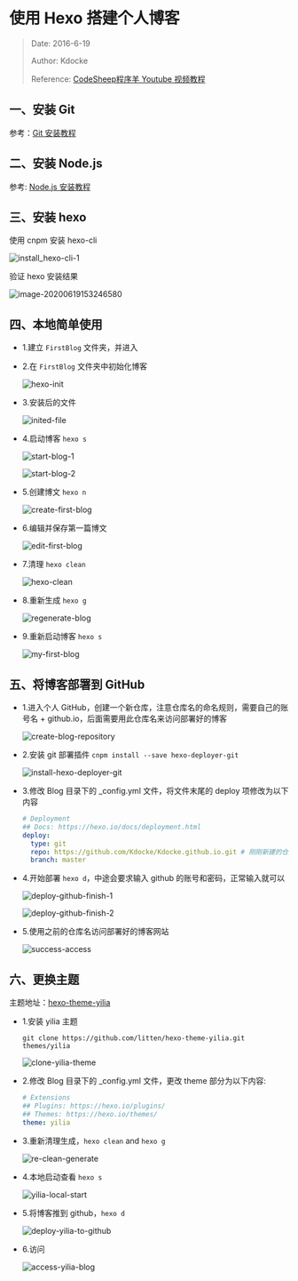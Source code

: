 # 使用 Hexo 搭建个人博客

> Date: 2016-6-19
>
> Author: Kdocke
>
> Reference: [CodeSheep程序羊 Youtube 视频教程](https://youtu.be/erKYtw4Rfhk)

## 一、安装 Git

参考：[Git 安装教程](https://github.com/Kdocke/MyKnowledgeBase/blob/master/Tutorial/Git%20%E7%9A%84%E5%AE%89%E8%A3%85%E6%95%99%E7%A8%8B.md)

## 二、安装 Node.js

参考: [Node.js 安装教程](https://github.com/Kdocke/MyKnowledgeBase/blob/master/Tutorial/Node.js%E5%AE%89%E8%A3%85%E6%95%99%E7%A8%8B.md)

## 三、安装 hexo

使用 cnpm 安装 hexo-cli

<img src="https://raw.githubusercontent.com/Kdocke/MyDocumentImg/master/MyKnowledgeBase/Tutorial/%E4%BD%BF%E7%94%A8%20Hexo%20%E6%90%AD%E5%BB%BA%E4%B8%AA%E4%BA%BA%E5%8D%9A%E5%AE%A2/install_hexo-cli-1.png" alt="install_hexo-cli-1"/>

验证 hexo 安装结果

![image-20200619153246580](https://raw.githubusercontent.com/Kdocke/MyDocumentImg/master/MyKnowledgeBase/Tutorial/%E4%BD%BF%E7%94%A8%20Hexo%20%E6%90%AD%E5%BB%BA%E4%B8%AA%E4%BA%BA%E5%8D%9A%E5%AE%A2/install_hexo-cli-2.png)

## 四、本地简单使用

* 1.建立 `FirstBlog` 文件夹，并进入

* 2.在 `FirstBlog` 文件夹中初始化博客

  ![hexo-init](https://raw.githubusercontent.com/Kdocke/MyDocumentImg/master/MyKnowledgeBase/Tutorial/%E4%BD%BF%E7%94%A8%20Hexo%20%E6%90%AD%E5%BB%BA%E4%B8%AA%E4%BA%BA%E5%8D%9A%E5%AE%A2/hexo-init.png)

* 3.安装后的文件

  ![inited-file](https://raw.githubusercontent.com/Kdocke/MyDocumentImg/master/MyKnowledgeBase/Tutorial/%E4%BD%BF%E7%94%A8%20Hexo%20%E6%90%AD%E5%BB%BA%E4%B8%AA%E4%BA%BA%E5%8D%9A%E5%AE%A2/inited-file.png)

* 4.启动博客 `hexo s`

  ![start-blog-1](https://raw.githubusercontent.com/Kdocke/MyDocumentImg/master/MyKnowledgeBase/Tutorial/%E4%BD%BF%E7%94%A8%20Hexo%20%E6%90%AD%E5%BB%BA%E4%B8%AA%E4%BA%BA%E5%8D%9A%E5%AE%A2/start-blog-1.png)

  ![start-blog-2](https://raw.githubusercontent.com/Kdocke/MyDocumentImg/master/MyKnowledgeBase/Tutorial/%E4%BD%BF%E7%94%A8%20Hexo%20%E6%90%AD%E5%BB%BA%E4%B8%AA%E4%BA%BA%E5%8D%9A%E5%AE%A2/start-blog-2.png)

* 5.创建博文 `hexo n`

  ![create-first-blog](https://raw.githubusercontent.com/Kdocke/MyDocumentImg/master/MyKnowledgeBase/Tutorial/%E4%BD%BF%E7%94%A8%20Hexo%20%E6%90%AD%E5%BB%BA%E4%B8%AA%E4%BA%BA%E5%8D%9A%E5%AE%A2/create-first-blog.png)

* 6.编辑并保存第一篇博文

  ![edit-first-blog](https://raw.githubusercontent.com/Kdocke/MyDocumentImg/master/MyKnowledgeBase/Tutorial/%E4%BD%BF%E7%94%A8%20Hexo%20%E6%90%AD%E5%BB%BA%E4%B8%AA%E4%BA%BA%E5%8D%9A%E5%AE%A2/edit-first-blog.png)

* 7.清理 `hexo clean`

  ![hexo-clean](https://raw.githubusercontent.com/Kdocke/MyDocumentImg/master/MyKnowledgeBase/Tutorial/%E4%BD%BF%E7%94%A8%20Hexo%20%E6%90%AD%E5%BB%BA%E4%B8%AA%E4%BA%BA%E5%8D%9A%E5%AE%A2/hexo-clean.png)

* 8.重新生成 `hexo g`

  ![regenerate-blog](https://raw.githubusercontent.com/Kdocke/MyDocumentImg/master/MyKnowledgeBase/Tutorial/%E4%BD%BF%E7%94%A8%20Hexo%20%E6%90%AD%E5%BB%BA%E4%B8%AA%E4%BA%BA%E5%8D%9A%E5%AE%A2/regenerate-blog.png)

* 9.重新启动博客 `hexo s`

  ![my-first-blog](https://raw.githubusercontent.com/Kdocke/MyDocumentImg/master/MyKnowledgeBase/Tutorial/%E4%BD%BF%E7%94%A8%20Hexo%20%E6%90%AD%E5%BB%BA%E4%B8%AA%E4%BA%BA%E5%8D%9A%E5%AE%A2/my-first-blog.png)

## 五、将博客部署到 GitHub

* 1.进入个人 GitHub，创建一个新仓库，注意仓库名的命名规则，需要自己的账号名 + github.io，后面需要用此仓库名来访问部署好的博客

  ![create-blog-repository](https://raw.githubusercontent.com/Kdocke/MyDocumentImg/master/MyKnowledgeBase/Tutorial/%E4%BD%BF%E7%94%A8%20Hexo%20%E6%90%AD%E5%BB%BA%E4%B8%AA%E4%BA%BA%E5%8D%9A%E5%AE%A2/create-blog-repository.png)

* 2.安装 git 部署插件 `cnpm install --save hexo-deployer-git`

  ![install-hexo-deployer-git](https://raw.githubusercontent.com/Kdocke/MyDocumentImg/master/MyKnowledgeBase/Tutorial/%E4%BD%BF%E7%94%A8%20Hexo%20%E6%90%AD%E5%BB%BA%E4%B8%AA%E4%BA%BA%E5%8D%9A%E5%AE%A2/install-hexo-deployer-git.png)

* 3.修改 Blog 目录下的 _config.yml 文件，将文件末尾的 deploy 项修改为以下内容

  ``` yml
  # Deployment
  ## Docs: https://hexo.io/docs/deployment.html
  deploy:
    type: git
    repo: https://github.com/Kdocke/Kdocke.github.io.git # 刚刚新建的仓库地址
    branch: master
  ```

* 4.开始部署 `hexo d`，中途会要求输入 github 的账号和密码，正常输入就可以

  ![deploy-github-finish-1](https://raw.githubusercontent.com/Kdocke/MyDocumentImg/master/MyKnowledgeBase/Tutorial/%E4%BD%BF%E7%94%A8%20Hexo%20%E6%90%AD%E5%BB%BA%E4%B8%AA%E4%BA%BA%E5%8D%9A%E5%AE%A2/deploy-github-finish-1.png)

  ![deploy-github-finish-2](https://raw.githubusercontent.com/Kdocke/MyDocumentImg/master/MyKnowledgeBase/Tutorial/%E4%BD%BF%E7%94%A8%20Hexo%20%E6%90%AD%E5%BB%BA%E4%B8%AA%E4%BA%BA%E5%8D%9A%E5%AE%A2/deploy-github-finish-2.png)

* 5.使用之前的仓库名访问部署好的博客网站

  ![success-access](https://raw.githubusercontent.com/Kdocke/MyDocumentImg/master/MyKnowledgeBase/Tutorial/%E4%BD%BF%E7%94%A8%20Hexo%20%E6%90%AD%E5%BB%BA%E4%B8%AA%E4%BA%BA%E5%8D%9A%E5%AE%A2/success-access.png)

## 六、更换主题

主题地址：[hexo-theme-yilia](https://github.com/litten/hexo-theme-yilia)

* 1.安装 yilia 主题

  ```shell
  git clone https://github.com/litten/hexo-theme-yilia.git themes/yilia
  ```

  ![clone-yilia-theme](https://raw.githubusercontent.com/Kdocke/MyDocumentImg/master/MyKnowledgeBase/Tutorial/%E4%BD%BF%E7%94%A8%20Hexo%20%E6%90%AD%E5%BB%BA%E4%B8%AA%E4%BA%BA%E5%8D%9A%E5%AE%A2/clone-yilia-theme.png)

* 2.修改 Blog 目录下的 _config.yml 文件，更改 theme 部分为以下内容:

  ```yml
  # Extensions
  ## Plugins: https://hexo.io/plugins/
  ## Themes: https://hexo.io/themes/
  theme: yilia
  ```

* 3.重新清理生成，`hexo clean` and `hexo g`

  ![re-clean-generate](https://raw.githubusercontent.com/Kdocke/MyDocumentImg/master/MyKnowledgeBase/Tutorial/%E4%BD%BF%E7%94%A8%20Hexo%20%E6%90%AD%E5%BB%BA%E4%B8%AA%E4%BA%BA%E5%8D%9A%E5%AE%A2/re-clean-generate.png)

* 4.本地启动查看 `hexo s`

  ![yilia-local-start](https://raw.githubusercontent.com/Kdocke/MyDocumentImg/master/MyKnowledgeBase/Tutorial/%E4%BD%BF%E7%94%A8%20Hexo%20%E6%90%AD%E5%BB%BA%E4%B8%AA%E4%BA%BA%E5%8D%9A%E5%AE%A2/yilia-local-start.png)

* 5.将博客推到 github，`hexo d`

  ![deploy-yilia-to-github](https://raw.githubusercontent.com/Kdocke/MyDocumentImg/master/MyKnowledgeBase/Tutorial/%E4%BD%BF%E7%94%A8%20Hexo%20%E6%90%AD%E5%BB%BA%E4%B8%AA%E4%BA%BA%E5%8D%9A%E5%AE%A2/deploy-yilia-to-github.png)

* 6.访问

  ![access-yilia-blog](https://raw.githubusercontent.com/Kdocke/MyDocumentImg/master/MyKnowledgeBase/Tutorial/%E4%BD%BF%E7%94%A8%20Hexo%20%E6%90%AD%E5%BB%BA%E4%B8%AA%E4%BA%BA%E5%8D%9A%E5%AE%A2/access-yilia-blog.png)